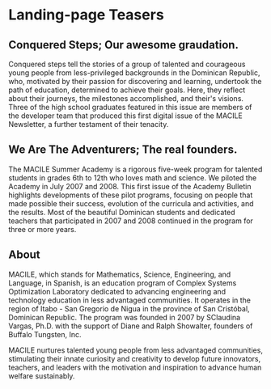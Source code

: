 # Landing-page Teasers
## Conquered Steps; Our awesome graudation.
Conquered steps tell the stories of a group of talented and courageous young people from less-privileged backgrounds in the Dominican Republic, who, motivated by their passion for discovering and learning, undertook the path of education, determined to achieve their goals. Here, they reflect about their journeys, the milestones accomplished, and their's visions. Three of the high school graduates featured in this issue are members of the developer team that produced this first digital issue of the MACILE Newsletter, a further testament of their tenacity. 

## We Are The Adventurers; The real founders.
The MACILE Summer Academy is a rigorous five-week program for talented students in grades 6th to 12th who loves math and science. We piloted the Academy in July 2007 and 2008. This first issue of the Academy Bulletin highlights developments of these pilot programs, focusing on people that made possible their success, evolution of the curricula and activities, and the results. Most of the beautiful Dominican students and dedicated teachers that participated in 2007 and 2008 continued in the program for three or more years.

## About
MACILE, which stands for Mathematics, Science, Engineering, and Language, in Spanish, is an education program of Complex Systems Optimization Laboratory dedicated to advancing engineering and technology education in less advantaged communities. It operates in the region of Itabo - San Gregorio de Nigua in the province of San Cristóbal, Dominican Republic. The program was founded in 2007 by SClaudina Vargas, Ph.D. with the support of Diane and Ralph Showalter, founders of Buffalo Tungsten, Inc. 

MACILE nurtures talented young people from less advantaged communities, stimulating their innate curiosity and creativity to develop future innovators, teachers, and leaders with the motivation and inspiration to advance human welfare sustainably. 
